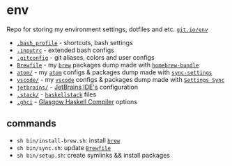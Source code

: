 # env

Repo for storing my environment settings, dotfiles and etc. [`git.io/env`](https://git.io/env)

* [`.bash_profile`](https://github.com/Drapegnik/env/blob/master/.bash_profile) - shortcuts, bash settings
* [`.inputrc`](https://github.com/Drapegnik/env/blob/master/.inputrc) - extended bash configs
* [`.gitconfig`](https://github.com/Drapegnik/env/blob/master/.gitconfig) - git aliases, colors and user configs
* [`Brewfile`](https://github.com/Drapegnik/env/blob/master/Brewfile) - my [`brew`](https://brew.sh/) packages dump made with [`homebrew-bundle`](https://github.com/Homebrew/homebrew-bundle)
* [`atom/`](/atom) - my [`atom`](https://atom.io/) configs & packages dump made with [`sync-settings`](http://atom.io/packages/sync-settings)
* [`vscode/`](/vscode) - my [`vscode`](https://code.visualstudio.com/) configs & packages dump made with [`Settings Sync`](https://marketplace.visualstudio.com/items?itemName=Shan.code-settings-sync)
* [`jetbrains/`](/jetbrains) - [JetBrains IDE's](https://www.jetbrains.com/products.html) configuration
* [`.stack/`](https://github.com/Drapegnik/env/blob/master/.stack) - [`haskellstack`](https://www.haskellstack.org/) files
* [`.ghci`](https://github.com/Drapegnik/env/blob/master/.ghci) - [Glasgow Haskell Compiler](https://wiki.haskell.org/GHC/GHCi) options

## commands

* `sh bin/install-brew.sh`: install [`brew`](https://brew.sh)
* `sh bin/sync.sh`: update [`Brewfile`](https://github.com/Drapegnik/env/blob/master/Brewfile)
* `sh bin/setup.sh`: create symlinks && install packages
